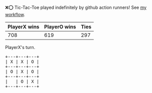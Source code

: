 :x::o: Tic-Tac-Toe played indefinitely by github action runners! See [my workflow](.github/workflows/play.yaml).

|PlayerX wins|PlayerO wins|Ties|
|-|-|-|
|708|619|297|

PlayerX's turn.

<pre>
+---+---+---+
| X | X | O |
+---+---+---+
| O | X | O |
+---+---+---+
|   | O | X |
+---+---+---+
</pre>